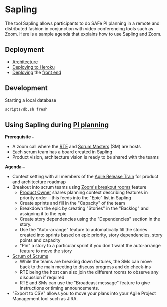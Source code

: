 # Sapling

The tool Sapling allows participants to do SAFe PI planning in a remote and distributed fashion in conjunction with video conferencing tools such as Zoom. Here is a sample agenda that explains how to use Sapling and Zoom. 

## Deployment

- [Architecture](docs/architecture.md)
- [Deploying to Heroku](docs/heroku.md)
- [Deploying](docs/frontend.md) the [front end](https://github.com/srcclr/sapling-frontend)

## Development

Starting a local database

```sh
scripts/db.sh fresh
```
## Using Sapling during [**PI planning**](https://www.scaledagileframework.com/pi-planning/)

**Prerequisite -**

- A zoom call where the [RTE](https://www.scaledagileframework.com/release-train-engineer-and-solution-train-engineer/) and [Scrum Masters](https://www.scaledagileframework.com/scrum-master/) (SM) are hosts
- Each scrum team has a board created in Sapling
- Product vision, architecture vision is ready to be shared with the teams

**Agenda –**

- Context setting with all members of the [Agile Release Train](https://www.scaledagileframework.com/agile-release-train/) for product and architecture roadmap
- Breakout into scrum teams using [Zoom&#39;s breakout rooms](https://support.zoom.us/hc/en-us/articles/206476313-Managing-Video-Breakout-Rooms) feature
  - [Product Owner](https://www.scaledagileframework.com/product-owner/) shares planning context describing features in priority order – this feeds into the &quot;Epic&quot; list in Sapling
  - Create sprints and fill in the &quot;Capacity&quot; of the team
  - Breakdown the epic by creating &quot;Stories&quot; in the &quot;Backlog&quot; and assigning it to the epic
  - Create story dependencies using the &quot;Dependencies&quot; section in the story.
  - Use the &quot;Auto-arrange&quot; feature to automatically fill the stories created into sprints based on epic priority, story dependencies, story points and capacity
  - &quot;Pin&quot; a story to a particular sprint if you don&#39;t want the auto-arrange feature to move the story
- [Scrum of Scrums](https://www.scaledagileframework.com/program-increment/)
  - While the teams are breaking down features, the SMs can move back to the main meeting to discuss progress and do check-ins
  - RTE being the host can also join the different rooms to observe any discussion if required
  - RTE and SMs can use the &quot;Broadcast message&quot; feature to give instructions or timing announcements.
- &quot;Export to CSV&quot; allows you to move your plans into your Agile Project Management tool such as JIRA.
